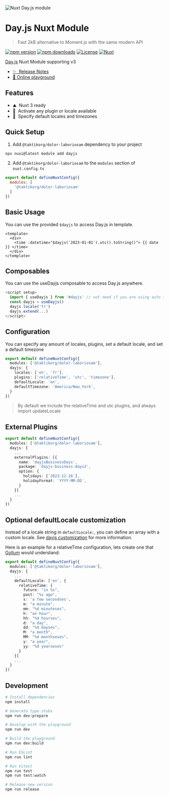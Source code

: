 ![Nuxt Day.js module](./.github/card.png)

# Day.js Nuxt Module

> Fast 2kB alternative to Moment.js with the same modern API

[![npm version][npm-version-src]][npm-version-href]
[![npm downloads][npm-downloads-src]][npm-downloads-href]
[![License][license-src]][license-href]
[![Nuxt][nuxt-src]][nuxt-href]

[Day.js](https://day.js.org/) Nuxt Module supporting v3

- [✨ &nbsp;Release Notes](/CHANGELOG.md)
- [🏀 Online playground](https://stackblitz.com/github/fumeapp/@taktikorg/dolor-laboriosam?file=playground%2Fapp.vue)
<!-- - [📖 &nbsp;Documentation](https://example.com) -->

## Features

<!-- Highlight some of the features your module provide here -->

- ⛰ &nbsp;Nuxt 3 ready
- 🚠 &nbsp;Activate any plugin or locale available
- 🌲 &nbsp;Specify default locales and timezones

## Quick Setup

1. Add `@taktikorg/dolor-laboriosam` dependency to your project

```bash
npx nuxi@latest module add dayjs
```

2. Add `@taktikorg/dolor-laboriosam` to the `modules` section of `nuxt.config.ts`

```js
export default defineNuxtConfig({
  modules: [
    '@taktikorg/dolor-laboriosam'
  ]
})
```

## Basic Usage

You can use the provided `$dayjs` to access Day.js in template.

```vue
<template>
  <div>
    <time :datetime="$dayjs('2023-01-01').utc().toString()"> {{ date }} </time>
  </div>
</template>
```

## Composables

You can use the useDayjs composable to access Day.js anywhere.

```js
<script setup>
  import { useDayjs } from '#dayjs' // not need if you are using auto import
  const dayjs = useDayjs()
  dayjs.locale('fr')
  dayjs.extend(...)
</script>
```

## Configuration

You can specify any amount of locales, plugins, set a default locale, and set a default timezone

```ts
export default defineNuxtConfig({
  modules: ['@taktikorg/dolor-laboriosam'],
  dayjs: {
    locales: ['en', 'fr'],
    plugins: ['relativeTime', 'utc', 'timezone'],
    defaultLocale: 'en',
    defaultTimezone: 'America/New_York',
  }
})
```

> By default we include the relativeTime and utc plugins, and always import updateLocale

## External Plugins

```ts
export default defineNuxtConfig({
  modules: ['@taktikorg/dolor-laboriosam'],
  dayjs: {
    ...
    externalPlugins: [{
      name: 'dayjsBusinessDays',
      package: 'dayjs-business-days2',
      option: {
        holidays: [`2023-12-26`],
        holidayFormat: `YYYY-MM-DD`,
      }
    }]
    ...
  }
})
```

## Optional defaultLocale customization

Instead of a locale string in `defaultLocale:`, you can define an array with a custom locale. See [dayjs customization](https://day.js.org/docs/en/customization/customization) for more information.

Here is an example for a relativeTime configuration, lets create one that [Gollum](https://en.wiktionary.org/wiki/hobbitses) would understand:

```ts
export default defineNuxtConfig({
  modules: ['@taktikorg/dolor-laboriosam'],
  dayjs: {
    ...
    defaultLocale: ['en', {
      relativeTime: {
        future: "in %s",
        past: "%s ago",
        s: 'a few secondses',
        m: "a minute",
        mm: "%d minuteses",
        h: "an hour",
        hh: "%d hourses",
        d: "a day",
        dd: "%d dayses",
        M: "a month",
        MM: "%d monthseses",
        y: "a year",
        yy: "%d yearseses"
      }
    }]
    ...
  }
})
```

## Development

```bash
# Install dependencies
npm install

# Generate type stubs
npm run dev:prepare

# Develop with the playground
npm run dev

# Build the playground
npm run dev:build

# Run ESLint
npm run lint

# Run Vitest
npm run test
npm run test:watch

# Release new version
npm run release
```

<!-- Badges -->

[npm-version-src]: https://img.shields.io/npm/v/@taktikorg/dolor-laboriosam/latest.svg?style=flat&colorA=18181B&colorB=28CF8D
[npm-version-href]: https://npmjs.com/package/@taktikorg/dolor-laboriosam
[npm-downloads-src]: https://img.shields.io/npm/dm/@taktikorg/dolor-laboriosam.svg?style=flat&colorA=18181B&colorB=28CF8D
[npm-downloads-href]: https://npmjs.com/package/@taktikorg/dolor-laboriosam
[license-src]: https://img.shields.io/npm/l/@taktikorg/dolor-laboriosam.svg?style=flat&colorA=18181B&colorB=28CF8D
[license-href]: https://npmjs.com/package/@taktikorg/dolor-laboriosam
[nuxt-src]: https://img.shields.io/badge/Nuxt-18181B?logo=nuxt.js
[nuxt-href]: https://nuxt.com
